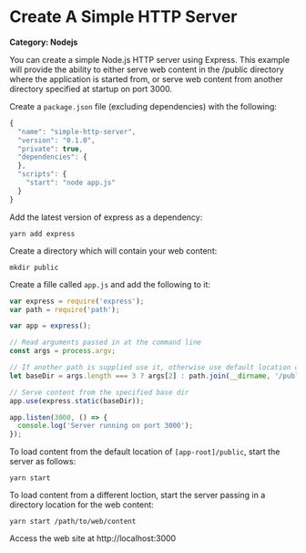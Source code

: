 # Create A Simple HTTP Server

__Category: Nodejs__

You can create a simple Node.js HTTP server using Express. This example will provide the ability to either serve web content in the /public directory where the application is started from, or serve web content from another directory specified at startup on port 3000.

Create a `package.json` file (excluding dependencies) with the following:

```javascript
{
  "name": "simple-http-server",
  "version": "0.1.0",
  "private": true,
  "dependencies": {
  },
  "scripts": {
    "start": "node app.js"
  }
}
```

Add the latest version of express as a dependency:

```shell
yarn add express
```

Create a directory which will contain your web content:

```shell
mkdir public
```

Create a fille called `app.js` and add the following to it:

```javascript
var express = require('express');
var path = require('path');

var app = express();

// Read arguments passed in at the command line
const args = process.argv;

// If another path is supplied use it, otherwise use default location of /public
let baseDir = args.length === 3 ? args[2] : path.join(__dirname, '/public');

// Serve content from the specified base dir
app.use(express.static(baseDir));

app.listen(3000, () => {
  console.log('Server running on port 3000');
});
```

To load content from the default location of `[app-root]/public`, start the server as follows:

```shell
yarn start
```

To load content from a different loction, start the server passing in a directory location for the web content:


```shell
yarn start /path/to/web/content
```

Access the web site at http://localhost:3000
